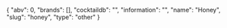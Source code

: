 {
    "abv": 0,
    "brands": [],
    "cocktaildb": "",
    "information": "",
    "name": "Honey",
    "slug": "honey",
    "type": "other"
}